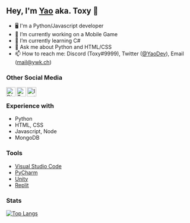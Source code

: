 
## Hey, I'm [Yao](https://ywk.ch) aka. Toxy 👋
<!-- [![alt text][1.1]][1]-->


- 🖥 I'm a Python/Javascript developer
- 🔭 I’m currently working on a Mobile Game
- 🌱 I’m currently learning C#
- 💬 Ask me about Python and HTML/CSS
- 📫 How to reach me: Discord (Toxy#9999), Twitter ([@YaoDev](https://twitter.com/YaoDev)), Email ([mail@ywk.ch](mailto:mail@ywk.ch))

### Other Social Media
[<img align="left" alt="Discord" width="25px" src="https://user-images.githubusercontent.com/74461477/118860715-05874880-b8dc-11eb-8223-08ca60860c9f.png"/>][discord]
[<img align="left" alt="Twitter" width="25px" src="https://user-images.githubusercontent.com/74461477/118860724-07e9a280-b8dc-11eb-8b2a-07d4fa59bd23.png"/>][twitter]
[<img align="left" alt="Instagram" width="25px" src="https://user-images.githubusercontent.com/74461477/118862603-34062300-b8de-11eb-8cfd-3344eff3c429.png"/>][instagram]

<br>

### Experience with
- Python
- HTML, CSS
- Javascript, Node
- MongoDB

### Tools
- [Visual Studio Code](https://code.visualstudio.com)
- [PyCharm](https://www.jetbrains.com/de-de/pycharm/download/)
- [Unity](https://unity.com)
- [Replit](https://replit.com)

### Stats

[![Top Langs](https://github-readme-stats.vercel.app/api/top-langs/?username=kaiseryao&layout=compact)](https://github.com/kaiseryao/github-readme-stats)

[discord]: https://discord.gg/YS84Gq5
[Twitter]: https://twitter.com/YaoDev
[instagram]: https://instagram.com/yao.dev


<!--
![discord](https://user-images.githubusercontent.com/74461477/118860715-05874880-b8dc-11eb-8223-08ca60860c9f.png)
![twitter](https://user-images.githubusercontent.com/74461477/118860724-07e9a280-b8dc-11eb-8b2a-07d4fa59bd23.png)
![instagram](https://user-images.githubusercontent.com/74461477/118862603-34062300-b8de-11eb-8cfd-3344eff3c429.png)-->
